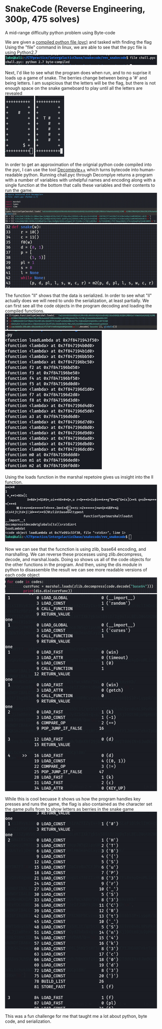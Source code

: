# SnakeCode (Reverse Engineering, 300p, 475 solves)

A mid-range difficulty python problem using Byte-code

We are given a [compiled python file (pyc)](chall.pyc) and tasked with finding the flag
Using the "file" command in linux, we are able to see that the pyc file is using Python2.7  
![Figure 1](FileRecon.png)

Next, I'd like to see what the program does when run, and to no suprise it loads up a game of snake. The berries change between being a '#' and being letters. I am suspicious that the letters will be the flag, but there is not enough space on the snake gameboard to play until all the letters are revealed  
![Figure 2](GameBuffer.png)
![Figure 3](GameAnswer.png)

In order to get an approximation of the orignial python code compiled into the pyc, I can use the tool [Decompyle++](https://gist.github.com/dpogue/1231382) which turns bytecode into human-readable python. Running chall.pyc through Decomplye returns a program with a number of variables with unhelpful names and encoding along with a single function at the bottom that calls these variables and their contents to run the game.  
![Figure 4](DecompyleResult.png)  
![Figure 5](BytecodeMain.png)  

The function "ll" shows that the data is serialized. In order to see what "ll" actually does we will need to undo the serialization, at least partially. We can first see all the code objects in the program decoding and loading the compiled functions.
![lateAdd1](ViewCodeObjects.png)  
![lateAdd2](ViewCodeObjectsResult.png)

Using the loads function in the marshal repetoire gives us insight into the ll function.  
![Figure 6](DecipherClues.png)

Now we can see that the fucnction is using zlib, base64 encoding, and marshalling. We can reverse these processes using zlib.decompress, decode, and marshal.loads. Doing so shows us all of the code objects for the other functions in the program. And then, using the dis module in python to disassemble the result we can see more readable versions of each code object  
![Figure 8](UseDisForHumanReadable.png)  
![Figure 9](DisResult.png)

While this is cool becuase it shows us how the program handles key presses and runs the game, the flag is also contained as the character set the game pulls from to show letters as berries in the snake game  
![Figure 10](Flag.png)  

This was a fun challenge for me that taught me a lot about python, byte code, and serialization.

